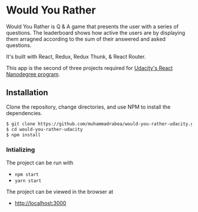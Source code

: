 # Would You Rather

Would You Rather is Q & A game that presents the user with a series of questions.
The leaderboard shows how active the users are by displaying them arragned according to the sum of their answered and asked questions.

It's built with React, Redux, Redux Thunk, & React Router.

This app is the second of three projects required for [Udacity's React Nanodegree program](https://www.udacity.com/course/react-nanodegree--nd019).


## Installation

Clone the repository, change directories, and use NPM to install the dependencies.

```bash
$ git clone https://github.com/muhammadrabea/would-you-rather-udacity.git
$ cd would-you-rather-udacity
$ npm install
```

### Intializing 

The project can be run with

- `npm start`
- `yarn start`

The project can be viewed in the browser at

- [http://localhost:3000](http://localhost:3000)
